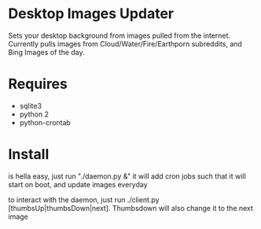 


Desktop Images Updater
=====================

Sets your desktop background from images pulled from the internet. 
Currently pulls images from Cloud/Water/Fire/Earthporn subreddits, and Bing Images of the day.

Requires
===========
* sqlite3
* python 2
* python-crontab


Install
==============
is hella easy, just run "./daemon.py &" it will add cron jobs such that it will start on boot, 
and update images everyday

to interact with the daemon, just run ./client.py [thumbsUp|thumbsDown|next]. Thumbsdown will also change it to the next image
